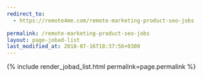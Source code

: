 ```yaml
---
redirect_to:
  - https://remote4me.com/remote-marketing-product-seo-jobs

permalink: /remote-marketing-product-seo-jobs
layout: page-jobad-list
last_modified_at: 2018-07-16T18:37:56+0300
---
```

{% include render_jobad_list.html permalink=page.permalink %}
